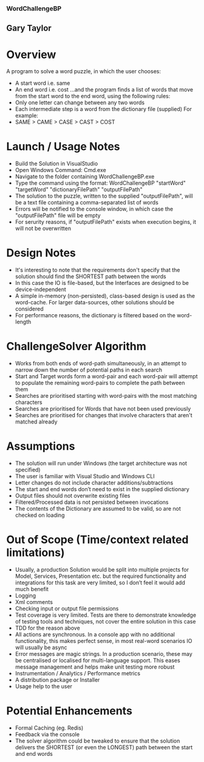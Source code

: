 ### WordChallengeBP

## Gary Taylor

# Overview
A program to solve a word puzzle, in which the user chooses:
-	A start word i.e. same
-	An end word i.e. cost
...and the program finds a list of words that move from the start word to the end word, using the following rules:
-	Only one letter can change between any two words
-	Each intermediate step is a word from the dictionary file (supplied)
For example:
-	SAME > CAME > CASE > CAST > COST

# Launch / Usage Notes
-	Build the Solution in VisualStudio
-	Open Windows Command: Cmd.exe
- 	Navigate to the folder containing WordChallengeBP.exe
-	Type the command using the format: WordChallengeBP "startWord" "targetWord" "dictionaryFilePath" "outputFilePath"
-	The solution to the puzzle, written to the supplied "outputFilePath", will be a text file containing a comma-separated list of words
-	Errors will be notified to the console window, in which case the "outputFilePath" file will be empty
-	For serurity reasons, if "outputFilePath" exists when execution begins, it will not be overwritten

# Design Notes
-	It's interesting to note that the requirements don't specify that the solution should find the SHORTEST path between the words
-	In this case the IO is file-based, but the Interfaces are designed to be device-independent
-	A simple in-memory (non-persisted), class-based design is used as the word-cache. For larger data-sources, other solutions should be considered
-	For performance reasons, the dictionary is filtered based on the word-length

# ChallengeSolver Algorithm
-	Works from both ends of word-path simultaneously, in an attempt to narrow down the number of potential paths in each search
-	Start and Target words form a word-pair and each word-pair will attempt to populate the remaining word-pairs to complete the path between them
-	Searches are prioritised starting with word-pairs with the most matching characters
-	Searches are prioritised for Words that have not been used previously
-	Searches are prioritised for changes that involve characters that aren't matched already

# Assumptions
- 	The solution will run under Windows (the target architecture was not specified)
-	The user is familiar with Visual Studio and Windows CLI
-	Letter changes do not include character additions/subtractions
- 	The start and end words don’t need to exist in the supplied dictionary
-	Output files should not overwrite existing files
- 	Filtered/Processed data is not persisted between invocations
-	The contents of the Dictionary are assumed to be valid, so are not checked on loading

# Out of Scope (Time/context related limitations)
- 	Usually, a production Solution would be split into multiple projects for Model, Services, Presentation etc. but the required functionality and integrations for this task are very limited, so I don’t feel it would add much benefit
-	Logging
-	Xml comments 
-	Checking input or output file permissions
-	Test coverage is very limited. Tests are there to demonstrate knowledge of testing tools and techniques, not cover the entire solution in this case
-	TDD for the reason above
-	All actions are synchronous. In a console app with no additional functionality, this makes perfect sense, in most real-word scenarios IO will usually be async
-	Error messages are magic strings. In a production scenario, these may be centralised or localised for multi-language support. This eases message management and helps make unit testing more robust
-	Instrumentation / Analytics / Performance metrics
-	A distribution package or Installer
-	Usage help to the user

# Potential Enhancements
-	Formal Caching (eg. Redis)
-	Feedback via the console 
-	The solver algorithm could be tweaked to ensure that the solution delivers the SHORTEST (or even the LONGEST) path between the start and end words

